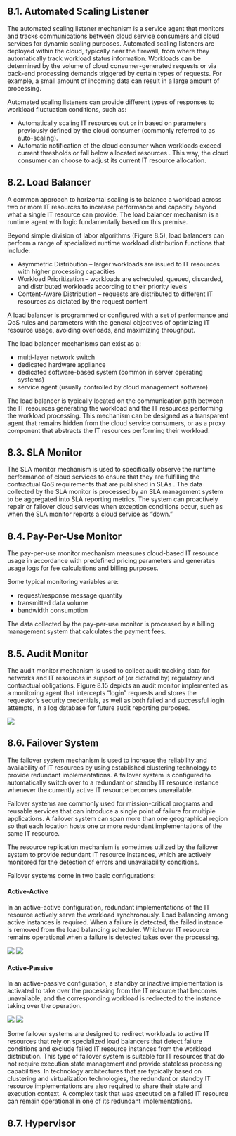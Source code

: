## 8.1. Automated Scaling Listener

The automated scaling listener mechanism is a service agent that monitors and tracks communications between cloud service consumers and cloud services for dynamic scaling purposes. Automated scaling listeners are deployed within the cloud, typically near the firewall, from where they automatically track workload status information. Workloads can be determined by the volume of cloud consumer-generated requests or via back-end processing demands triggered by certain types of requests. For example, a small amount of incoming data can result in a large amount of processing.

Automated scaling listeners can provide different types of responses to workload fluctuation conditions, such as:

* Automatically scaling IT resources out or in based on parameters previously defined by the cloud consumer (commonly referred to as auto-scaling).
* Automatic notification of the cloud consumer when workloads exceed current thresholds or fall below allocated resources . This way, the cloud consumer can choose to adjust its current IT resource allocation.

## 8.2. Load Balancer

A common approach to horizontal scaling is to balance a workload across two or more IT resources to increase performance and capacity beyond what a single IT resource can provide. The load balancer mechanism is a runtime agent with logic fundamentally based on this premise.

Beyond simple division of labor algorithms (Figure 8.5), load balancers can perform a range of specialized runtime workload distribution functions that include:

* Asymmetric Distribution – larger workloads are issued to IT resources with higher processing capacities
* Workload Prioritization – workloads are scheduled, queued, discarded, and distributed workloads according to their priority levels
* Content-Aware Distribution – requests are distributed to different IT resources as dictated by the request content

A load balancer is programmed or configured with a set of performance and QoS rules and parameters with the general objectives of optimizing IT resource usage, avoiding overloads, and maximizing throughput.

The load balancer mechanisms can exist as a:

* multi-layer network switch
* dedicated hardware appliance
* dedicated software-based system (common in server operating systems)
* service agent (usually controlled by cloud management software)

The load balancer is typically located on the communication path between the IT resources generating the workload and the IT resources performing the workload processing. This mechanism can be designed as a transparent agent that remains hidden from the cloud service consumers, or as a proxy component that abstracts the IT resources performing their workload.

## 8.3. SLA Monitor

The SLA monitor mechanism is used to specifically observe the runtime performance of cloud services to ensure that they are fulfilling the contractual QoS requirements that are published in SLAs . The data collected by the SLA monitor is processed by an SLA management system to be aggregated into SLA reporting metrics. The system can proactively repair or failover cloud services when exception conditions occur, such as when the SLA monitor reports a cloud service as “down.”

## 8.4. Pay-Per-Use Monitor

The pay-per-use monitor mechanism measures cloud-based IT resource usage in accordance with predefined pricing parameters and generates usage logs for fee calculations and billing purposes.

Some typical monitoring variables are:

* request/response message quantity
* transmitted data volume
* bandwidth consumption

The data collected by the pay-per-use monitor is processed by a billing management system that calculates the payment fees.

## 8.5. Audit Monitor

The audit monitor mechanism is used to collect audit tracking data for networks and IT resources in support of (or dictated by) regulatory and contractual obligations. Figure 8.15 depicts an audit monitor implemented as a monitoring agent that intercepts “login” requests and stores the requestor’s security credentials, as well as both failed and successful login attempts, in a log database for future audit reporting purposes.

<img src="https://github.com/Lelouch-Lamperouge-Code-Geass/TechnicalKnowledge/blob/master/Cloud%20Computing/cloud%20computing%20concepts%20technology%20and%20architecture/Pictures/Figure%208.15.png">

## 8.6. Failover System

The failover system mechanism is used to increase the reliability and availability of IT resources by using established clustering technology to provide redundant implementations. A failover system is configured to automatically switch over to a redundant or standby IT resource instance whenever the currently active IT resource becomes unavailable.

Failover systems are commonly used for mission-critical programs and reusable services that can introduce a single point of failure for multiple applications. A failover system can span more than one geographical region so that each location hosts one or more redundant implementations of the same IT resource.

The resource replication mechanism is sometimes utilized by the failover system to provide redundant IT resource instances, which are actively monitored for the detection of errors and unavailability conditions.

Failover systems come in two basic configurations:

#### Active-Active

In an active-active configuration, redundant implementations of the IT resource actively serve the workload synchronously. Load balancing among active instances is required. When a failure is detected, the failed instance is removed from the load balancing scheduler. Whichever IT resource remains operational when a failure is detected takes over the processing.

<img src="https://github.com/Lelouch-Lamperouge-Code-Geass/TechnicalKnowledge/blob/master/Cloud%20Computing/cloud%20computing%20concepts%20technology%20and%20architecture/Pictures/Figure%208.17-8.18.png">

<img src="https://github.com/Lelouch-Lamperouge-Code-Geass/TechnicalKnowledge/blob/master/Cloud%20Computing/cloud%20computing%20concepts%20technology%20and%20architecture/Pictures/Figure%208.19.png">

#### Active-Passive

In an active-passive configuration, a standby or inactive implementation is activated to take over the processing from the IT resource that becomes unavailable, and the corresponding workload is redirected to the instance taking over the operation.

<img src="https://github.com/Lelouch-Lamperouge-Code-Geass/TechnicalKnowledge/blob/master/Cloud%20Computing/cloud%20computing%20concepts%20technology%20and%20architecture/Pictures/Figure%208.20%20-%208.21.png">

<img src="https://github.com/Lelouch-Lamperouge-Code-Geass/TechnicalKnowledge/blob/master/Cloud%20Computing/cloud%20computing%20concepts%20technology%20and%20architecture/Pictures/Figure%208.22.png">

Some failover systems are designed to redirect workloads to active IT resources that rely on specialized load balancers that detect failure conditions and exclude failed IT resource instances from the workload distribution. This type of failover system is suitable for IT resources that do not require execution state management and provide stateless processing capabilities. In technology architectures that are typically based on clustering and virtualization technologies, the redundant or standby IT resource implementations are also required to share their state and execution context. A complex task that was executed on a failed IT resource can remain operational in one of its redundant implementations.

## 8.7. Hypervisor
